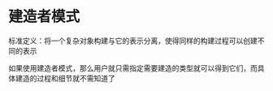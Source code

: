 # 建造者模式

标准定义：将一个复杂对象构建与它的表示分离，使得同样的构建过程可以创建不同的表示

如果使用建造者模式，那么用户就只需指定需要建造的类型就可以得到它们，而具体建造的过程和细节就不需知道了
